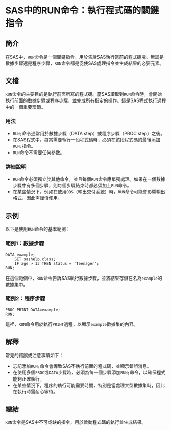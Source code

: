 <!--
Meta Description: # SAS中的RUN命令：執行程式碼的關鍵指令 ## 簡介 在SAS中，`RUN`命令是一個關鍵指令，用於告訴SAS執行當前的程式碼塊。無論是數據步驟還是程序步驟，`RUN`命令都是促使SAS處理指令並生成結果的必要元素。 ## 文檔 `RUN`命令的主要目的是執行前面所寫的程式碼。當SAS讀取到`...
Meta Keywords: run, data, example, proc, step
-->

# SAS中的RUN命令：執行程式碼的關鍵指令

## 簡介
在SAS中，`RUN`命令是一個關鍵指令，用於告訴SAS執行當前的程式碼塊。無論是數據步驟還是程序步驟，`RUN`命令都是促使SAS處理指令並生成結果的必要元素。

## 文檔
`RUN`命令的主要目的是執行前面所寫的程式碼。當SAS讀取到`RUN`命令時，會開始執行前面的數據步驟或程序步驟，並完成所有指定的操作。這是SAS程式執行過程中的一個重要環節。

### 用法
- `RUN;`命令通常用於數據步驟（DATA step）或程序步驟（PROC step）之後。
- 在SAS程式中，每當需要執行一段程式碼時，必須在該段程式碼的最後添加`RUN;`指令。
- `RUN`命令不需要任何參數。

### 詳細說明
- `RUN`命令必須獨立於其他命令，並且每個`RUN`命令應單獨處理。如果在一個數據步驟中有多個步驟，則每個步驟結束時都必須加上`RUN`命令。
- 在某些情況下，例如在使用`ODS`（輸出交付系統）時，`RUN`命令可能會影響輸出格式，因此需謹慎使用。

## 示例
以下是使用`RUN`命令的基本範例：

### 範例1：數據步驟
```sas
DATA example;
    SET sashelp.class;
    IF age > 13 THEN status = 'Teenager';
RUN;
```
在這個範例中，`RUN`命令告訴SAS執行數據步驟，並將結果存儲在名為`example`的數據集中。

### 範例2：程序步驟
```sas
PROC PRINT DATA=example;
RUN;
```
這裡，`RUN`命令用於執行`PRINT`過程，以顯示`example`數據集的內容。

## 解釋
常見的錯誤或注意事項如下：
- 忘記添加`RUN;`命令會導致SAS不執行前面的程式碼，並顯示錯誤消息。
- 在使用多個`PROC`或`DATA`步驟時，必須為每一個步驟添加`RUN;`命令，以確保程式能夠正確執行。
- 在某些情況下，程序的執行可能需要時間，特別是當處理大型數據集時，因此在執行時需耐心等待。

## 總結
`RUN`命令是SAS中不可或缺的指令，用於啟動程式碼的執行並生成結果。